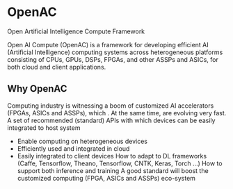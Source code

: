 # OpenAC
Open Artificial Intelligence Compute Framework

Open AI Compute (OpenAC) is a framework for developing efficient AI (Artificial Intelligence) computing systems across heterogeneous platforms consisting of CPUs, GPUs, DSPs, FPGAs, and other ASSPs and ASICs, for both cloud and client applications.

## Why OpenAC

Computing industry is witnessing a boom of customized AI accelerators (FPGAs, ASICs and ASSPs), which . At the same time, are evolving very fast. A set of recommended (standard) APIs with which devices can be easily integrated to host system
 - Enable computing on heterogeneous devices
 - Efficiently used and integrated in cloud
 - Easily integrated to client devices
How to adapt to DL frameworks (Caffe, Tensorflow, Theano, Tensorflow, CNTK, Keras, Torch …)
How to support both inference and training
A good standard will boost the customized computing (FPGA, ASICs and ASSPs) eco-system

